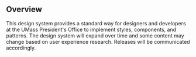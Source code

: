 ## Overview

This design system provides a standard way for designers and developers at the UMass President's Office to implement styles, components, and patterns. The design system will expand over time and some content may change based on user experience research. Releases will be communicated accordingly.
